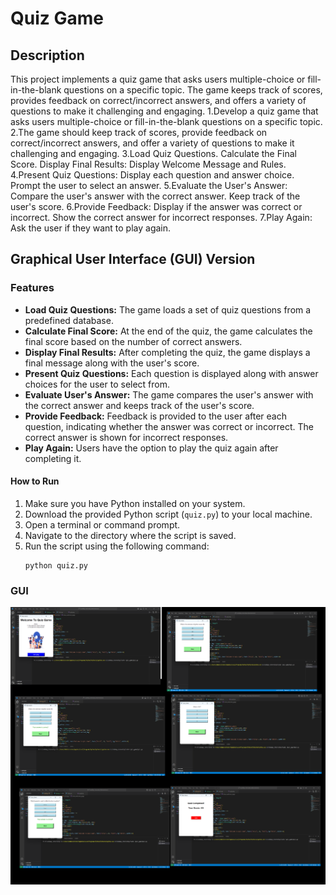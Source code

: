 
# Quiz Game

## Description

This project implements a quiz game that asks users multiple-choice or fill-in-the-blank questions on a specific topic. The game keeps track of scores, provides feedback on correct/incorrect answers, and offers a variety of questions to make it challenging and engaging.
1.Develop a quiz game that asks users multiple-choice or fill-in-the-blank questions on a specific topic. 
2.The game should keep track of scores, provide feedback on correct/incorrect answers, and offer a variety of questions to make it challenging and
engaging.
3.Load Quiz Questions. Calculate the Final Score. Display Final Results: Display Welcome Message and Rules.
4.Present Quiz Questions: Display each question and answer choice. Prompt the user to select an answer.
5.Evaluate the User's Answer: Compare the user's answer with the correct answer. Keep track of the user's score.
6.Provide Feedback: Display if the answer was correct or incorrect. Show the correct answer for incorrect responses.
7.Play Again: Ask the user if they want to play again.

## Graphical User Interface (GUI) Version

### Features

- **Load Quiz Questions:** The game loads a set of quiz questions from a predefined database.
- **Calculate Final Score:** At the end of the quiz, the game calculates the final score based on the number of correct answers.
- **Display Final Results:** After completing the quiz, the game displays a final message along with the user's score.
- **Present Quiz Questions:** Each question is displayed along with answer choices for the user to select from.
- **Evaluate User's Answer:** The game compares the user's answer with the correct answer and keeps track of the user's score.
- **Provide Feedback:** Feedback is provided to the user after each question, indicating whether the answer was correct or incorrect. The correct answer is shown for incorrect responses.
- **Play Again:** Users have the option to play the quiz again after completing it.

#### How to Run

1. Make sure you have Python installed on your system.
2. Download the provided Python script (`quiz.py`) to your local machine.
3. Open a terminal or command prompt.
4. Navigate to the directory where the script is saved.
5. Run the script using the following command:
    ```
    python quiz.py
    ```

### GUI
![Quiz Game GUI](Untitled.png)

